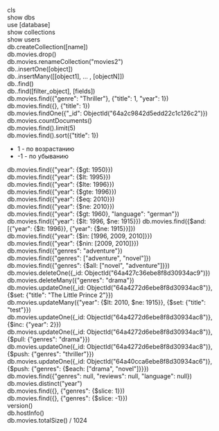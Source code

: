 cls<br/>
show dbs<br/>
use [database]<br/>
show collections<br/>
show users<br/>
db.createCollection([name])<br/>
db.movies.drop()<br/>
db.movies.renameCollection("movies2")<br/>
db.<collection>.insertOne([object])<br/>
db.<collection>.insertMany([[object1], ... , [objectN]]) <br/>
db.<collection>.find()<br/>
db.<collection>.find([filter_object], [fields]) <br/>
	db.movies.find({"genre": "Thriller"}, {"title": 1, "year": 1})<br/>
	db.movies.find({}, {"title": 1})<br/>
db.movies.findOne({"_id": ObjectId("64a2c9842d5edd22c1c126c2")})<br/>
db.movies.countDocuments()<br/>
db.movies.find().limit(5)<br/>
db.movies.find().sort({"title": 1})<br/>
<ul>
	<li>1 - по возрастанию</li>
	<li>-1 - по убыванию</li>
</ul>
db.movies.find({"year": {$gt: 1950}})<br/>
db.movies.find({"year": {$lt: 1995}})<br/>
db.movies.find({"year": {$lte: 1996}})<br/>
db.movies.find({"year": {$gte: 1996}})<br/>
db.movies.find({"year": {$eq: 2010}})<br/>
db.movies.find({"year": {$ne: 2010}})<br/>
db.movies.find({"year": {$gt: 1960}, "language": "german"})<br/>
db.movies.find({"year": {$lt: 1996, $ne: 1915}})
db.movies.find({$and: [{"year": {$lt: 1996}}, {"year": {$ne: 1915}}]})<br/>
db.movies.find({"year": {$in: [1996, 2009, 2010]}})<br/>
db.movies.find({"year": {$nin: [2009, 2010]}})<br/>
db.movies.find({"genres": "adventure"})<br/>
db.movies.find({"genres": ["adventure", "novel"]})<br/>
db.movies.find({"genres": {$all: ["novel", "adventure"]}})<br/>
db.movies.deleteOne({_id: ObjectId("64a427c36ebe8f8d30934ac9")})<br/>
db.movies.deleteMany({"genres": "drama"})<br/>
db.movies.updateOne({_id: ObjectId("64a4272d6ebe8f8d30934ac8")}, {$set: {"title": "The Little Prince 2"}})<br/>
db.movies.updateMany({"year": {$lt: 2010, $ne: 1915}}, {$set: {"title": "test"}})<br/>
db.movies.updateOne({_id: ObjectId("64a4272d6ebe8f8d30934ac8")}, {$inc: {"year": 2}})<br/>
db.movies.updateOne({_id: ObjectId("64a4272d6ebe8f8d30934ac8")}, {$pull: {"genres": "drama"}})<br/>
db.movies.updateOne({_id: ObjectId("64a4272d6ebe8f8d30934ac8")}, {$push: {"genres": "thriller"}})<br/>
db.movies.updateOne({_id: ObjectId("64a40cca6ebe8f8d30934ac6")}, {$push: {"genres": {$each: ["drama", "novel"]}}})<br/>
db.movies.find({"genres": null, "reviews": null, "language": null})<br/>
db.movies.distinct("year")<br/>
db.movies.find({}, {"genres": {$slice: 1}})<br/>
db.movies.find({}, {"genres": {$slice: -1}})<br/>
version()<br/>
db.hostInfo()<br/>
db.movies.totalSize() / 1024
